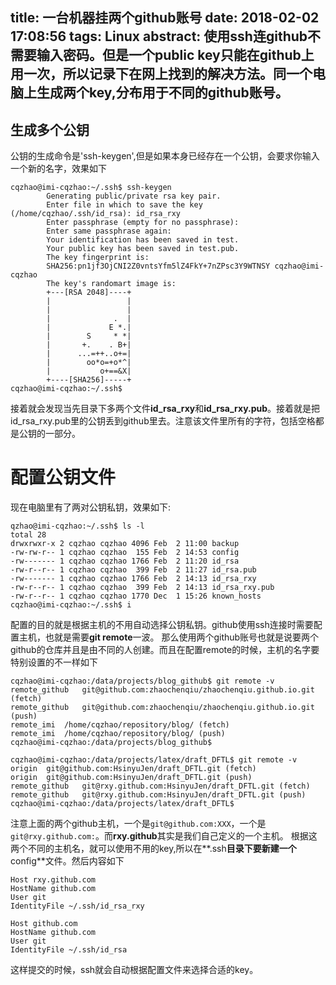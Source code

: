 title: 一台机器挂两个github账号
date: 2018-02-02 17:08:56
tags: Linux
abstract: 使用ssh连github不需要输入密码。但是一个public key只能在github上用一次，所以记录下在网上找到的解决方法。同一个电脑上生成两个key,分布用于不同的github账号。
---



<script type="text/javascript" src="http://cdn.mathjax.org/mathjax/latest/MathJax.js?config=TeX-AMS-MML_HTMLorMML"></script>

## 生成多个公钥
公钥的生成命令是'ssh-keygen',但是如果本身已经存在一个公钥，会要求你输入一个新的名字，效果如下
```
cqzhao@imi-cqzhao:~/.ssh$ ssh-keygen
        Generating public/private rsa key pair.
        Enter file in which to save the key (/home/cqzhao/.ssh/id_rsa): id_rsa_rxy
        Enter passphrase (empty for no passphrase): 
        Enter same passphrase again: 
        Your identification has been saved in test.
        Your public key has been saved in test.pub.
        The key fingerprint is:
        SHA256:pn1jf3OjCNI2Z0vntsYfm5lZ4FkY+7nZPsc3Y9WTNSY cqzhao@imi-cqzhao
        The key's randomart image is:
        +---[RSA 2048]----+
        |                 |
        |                 |
        |              .  |
        |             E *.|
        |        S     * *|
        |       +.    . B+|
        |      ...=++..o+=|
        |        oo*o=+o*^|
        |           o+==&X|
        +----[SHA256]-----+
cqzhao@imi-cqzhao:~/.ssh$ 
```
接着就会发现当先目录下多两个文件**id_rsa_rxy**和**id_rsa_rxy.pub**。接着就是把id_rsa_rxy.pub里的公钥丢到github里去。注意该文件里所有的字符，包括空格都是公钥的一部分。

# 配置公钥文件
现在电脑里有了两对公钥私钥，效果如下:
```
qzhao@imi-cqzhao:~/.ssh$ ls -l
total 28
drwxrwxr-x 2 cqzhao cqzhao 4096 Feb  2 11:00 backup
-rw-rw-r-- 1 cqzhao cqzhao  155 Feb  2 14:53 config
-rw------- 1 cqzhao cqzhao 1766 Feb  2 11:20 id_rsa
-rw-r--r-- 1 cqzhao cqzhao  399 Feb  2 11:27 id_rsa.pub
-rw------- 1 cqzhao cqzhao 1766 Feb  2 14:13 id_rsa_rxy
-rw-r--r-- 1 cqzhao cqzhao  399 Feb  2 14:13 id_rsa_rxy.pub
-rw-r--r-- 1 cqzhao cqzhao 1770 Dec  1 15:26 known_hosts
cqzhao@imi-cqzhao:~/.ssh$ i
```
配置的目的就是根据主机的不用自动选择公钥私钥。github使用ssh连接时需要配置主机，也就是需要**git remote**一波。
那么使用两个github账号也就是说要两个github的仓库并且是由不同的人创建。而且在配置remote的时候，主机的名字要特别设置的不一样如下
```
cqzhao@imi-cqzhao:/data/projects/blog_github$ git remote -v
remote_github	git@github.com:zhaochenqiu/zhaochenqiu.github.io.git (fetch)
remote_github	git@github.com:zhaochenqiu/zhaochenqiu.github.io.git (push)
remote_imi	/home/cqzhao/repository/blog/ (fetch)
remote_imi	/home/cqzhao/repository/blog/ (push)
cqzhao@imi-cqzhao:/data/projects/blog_github$ 

cqzhao@imi-cqzhao:/data/projects/latex/draft_DFTL$ git remote -v
origin	git@github.com:HsinyuJen/draft_DFTL.git (fetch)
origin	git@github.com:HsinyuJen/draft_DFTL.git (push)
remote_github	git@rxy.github.com:HsinyuJen/draft_DFTL.git (fetch)
remote_github	git@rxy.github.com:HsinyuJen/draft_DFTL.git (push)
cqzhao@imi-cqzhao:/data/projects/latex/draft_DFTL$ 
```
注意上面的两个github主机，一个是`git@github.com:XXX`，一个是`git@rxy.github.com:`。而**rxy.github**其实是我们自己定义的一个主机。
根据这两个不同的主机名，就可以使用不用的key,所以在**.ssh**目录下要新建一个**config**文件。然后内容如下
```
Host rxy.github.com
HostName github.com
User git
IdentityFile ~/.ssh/id_rsa_rxy

Host github.com
HostName github.com
User git
IdentityFile ~/.ssh/id_rsa
```
这样提交的时候，ssh就会自动根据配置文件来选择合适的key。
